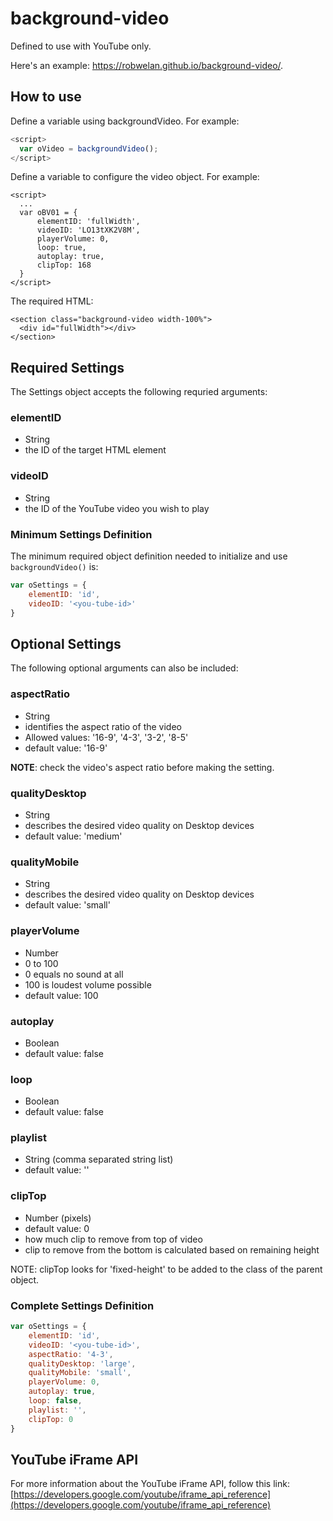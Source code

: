 # background-video
Defined to use with YouTube only.

Here's an example: <a href="https://robwelan.github.io/background-video/" target="_blank">https://robwelan.github.io/background-video/</a>.

## How to use
Define a variable using backgroundVideo. For example:  
```javascript
<script>
  var oVideo = backgroundVideo();
</script>
```

Define a variable to configure the video object. For example:
```
<script>
  ...
  var oBV01 = {
      elementID: 'fullWidth',
      videoID: 'LO13tXK2V8M',
      playerVolume: 0,
      loop: true,
      autoplay: true,
      clipTop: 168
  }
</script>
```

The required HTML:
```
<section class="background-video width-100%">
  <div id="fullWidth"></div>
</section>
```

## Required Settings
The Settings object accepts the following requried arguments:  
### elementID
* String
* the ID of the target HTML element
  
### videoID
* String
* the ID of the YouTube video you wish to play
  
### Minimum Settings Definition
The minimum required object definition needed to initialize and use `backgroundVideo()` is:
```javascript
var oSettings = {
	elementID: 'id',
	videoID: '<you-tube-id>'
}
```
  
## Optional Settings
The following optional arguments can also be included:
### aspectRatio
* String
* identifies the aspect ratio of the video  
* Allowed values: '16-9', '4-3', '3-2', '8-5'  
* default value: '16-9'  

**NOTE**: check the video's aspect ratio before making the setting.
### qualityDesktop
* String
* describes the desired video quality on Desktop devices
* default value: 'medium'

### qualityMobile
* String
* describes the desired video quality on Desktop devices
* default value: 'small'
  
### playerVolume
* Number
* 0 to 100
* 0 equals no sound at all
* 100 is loudest volume possible
* default value: 100

### autoplay
* Boolean
* default value: false

### loop
* Boolean
* default value: false

### playlist
* String (comma separated string list)
* default value: ''

### clipTop
* Number (pixels)
* default value: 0
* how much clip to remove from top of video
* clip to remove from the bottom is calculated based on remaining height

NOTE: clipTop looks for 'fixed-height' to be added to the class of the parent object.

### Complete Settings Definition
```javascript
var oSettings = {
	elementID: 'id',
	videoID: '<you-tube-id>',
	aspectRatio: '4-3',
	qualityDesktop: 'large',
	qualityMobile: 'small',
	playerVolume: 0,
	autoplay: true,
	loop: false,
	playlist: '',
	clipTop: 0
}
```

## YouTube iFrame API
For more information about the YouTube iFrame API, follow this link: [https://developers.google.com/youtube/iframe_api_reference](https://developers.google.com/youtube/iframe_api_reference)